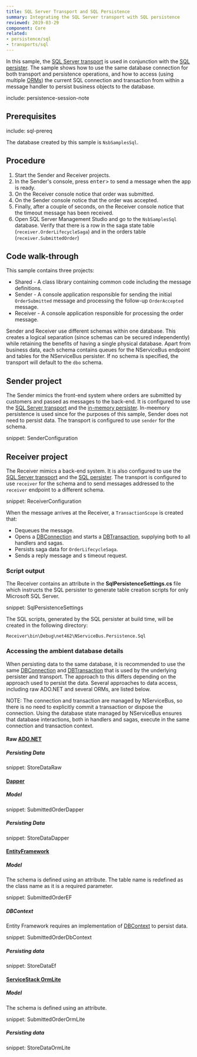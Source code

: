 ```yaml
---
title: SQL Server Transport and SQL Persistence
summary: Integrating the SQL Server transport with SQL persistence
reviewed: 2019-03-29
component: Core
related:
- persistence/sql
- transports/sql
---
```


In this sample, the [SQL Server transport](/transports/sql/) is used in conjunction with the [SQL persister](/persistence/sql/). The sample shows how to use the same database connection for both transport and persistence operations, and how to access (using multiple [ORMs](https://en.wikipedia.org/wiki/Object-relational_mapping)) the current SQL connection and transaction from within a message handler to persist business objects to the database.

include: persistence-session-note


## Prerequisites

include: sql-prereq

The database created by this sample is `NsbSamplesSql`.


## Procedure

 1. Start the Sender and Receiver projects.
 1. In the Sender's console, press <kbd>enter</kbd>> to send a message when the app is ready.
 1. On the Receiver console notice that order was submitted.
 1. On the Sender console notice that the order was accepted.
 1. Finally, after a couple of seconds, on the Receiver console notice that the timeout message has been received.
 1. Open SQL Server Management Studio and go to the `NsbSamplesSql` database. Verify that there is a row in the saga state table (`receiver.OrderLifecycleSaga`) and in the orders table (`receiver.SubmittedOrder`)


## Code walk-through

This sample contains three projects:

 * Shared - A class library containing common code including the message definitions.
 * Sender - A console application responsible for sending the initial `OrderSubmitted` message and processing the follow-up `OrderAccepted` message.
 * Receiver - A console application responsible for processing the order message.

Sender and Receiver use different schemas within one database. This creates a logical separation (since schemas can be secured independently) while retaining the benefits of having a single physical database. Apart from business data, each schema contains queues for the NServiceBus endpoint and tables for the NServiceBus persister. If no schema is specified, the transport will default to the `dbo` schema.


## Sender project

The Sender mimics the front-end system where orders are submitted by customers and passed as messages to the back-end. It is configured to use the [SQL Server transport](/transports/sql/) and the [in-memory persister](/persistence/in-memory.md). In-meemory persistence is used since for the purposes of this sample, Sender does not need to persist data. The transport is configured to use `sender` for the schema.

snippet: SenderConfiguration


## Receiver project

The Receiver mimics a back-end system. It is also configured to use the [SQL Server transport](/transports/sql/) and the [SQL persister](/persistence/sql/). The transport is configured to use `receiver` for the schema and to send messages addressed to the `receiver` endpoint to a different schema.

snippet: ReceiverConfiguration

When the message arrives at the Receiver, a `TransactionScope` is created that:

 * Dequeues the message.
 * Opens a [DBConnection](https://msdn.microsoft.com/en-us/library/system.data.common.dbconnection.aspx) and starts a [DBTransaction](https://msdn.microsoft.com/en-us/library/system.data.common.dbtransaction.aspx), supplying both to all handlers and sagas.
 * Persists saga data for `OrderLifecycleSaga`.
 * Sends a reply message and s timeout request.


### Script output

The Receiver contains an attribute in the **SqlPersistenceSettings.cs** file which instructs the SQL persister to generate table creation scripts for only Microsoft SQL Server.

snippet: SqlPersistenceSettings

The SQL scripts, generated by the SQL persister at build time, will be created in the following directory:

```
Receiver\bin\Debug\net462\NServiceBus.Persistence.Sql
```


### Accessing the ambient database details

When persisting data to the same database, it is recommended to use the same [DBConnection](https://msdn.microsoft.com/en-us/library/system.data.common.dbconnection.aspx) and [DBTransaction](https://msdn.microsoft.com/en-us/library/system.data.common.dbtransaction.aspx) that is used by the underlying persister and transport. The approach to this differs depending on the approach used to persist the data. Several approaches to data access, including raw ADO.NET and several ORMs, are listed below.

NOTE: The connection and transaction are managed by NServiceBus, so there is no need to explicitly commit a transaction or dispose the connection. Using the database state managed by NServiceBus ensures that database interactions, both in handlers and sagas, execute in the same connection and transaction context.


#### Raw [ADO.NET](https://docs.microsoft.com/en-us/dotnet/framework/data/adonet/ado-net-overview)


##### Persisting Data

snippet: StoreDataRaw


#### [Dapper](https://github.com/StackExchange/Dapper)


##### Model

snippet: SubmittedOrderDapper


##### Persisting Data

snippet: StoreDataDapper


#### [EntityFramework](https://docs.microsoft.com/en-us/ef/core/)


##### Model

The schema is defined using an attribute. The table name is redefined as the class name as it is a required parameter.

snippet: SubmittedOrderEF


##### DBContext

Entity Framework requires an implementation of [DBContext](https://docs.microsoft.com/en-us/ef/core/miscellaneous/configuring-dbcontext) to persist data.

snippet: SubmittedOrderDbContext


##### Persisting data

snippet: StoreDataEf


#### [ServiceStack OrmLite](https://github.com/ServiceStack/ServiceStack.OrmLite)


##### Model

The schema is defined using an attribute.

snippet: SubmittedOrderOrmLite


##### Persisting data

snippet: StoreDataOrmLite

